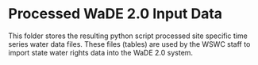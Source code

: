 # Processed WaDE 2.0 Input Data
This folder stores the resulting python script processed site specific time series water data files.  These files (tables) are used by the WSWC staff to import state water rights data into the WaDE 2.0 system.
